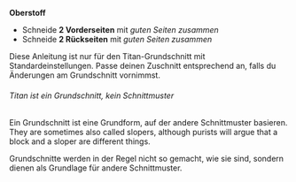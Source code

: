 **Oberstoff**

- Schneide **2 Vorderseiten** mit _guten Seiten zusammen_
- Schneide **2 Rückseiten** mit _guten Seiten zusammen_

Diese Anleitung ist nur für den Titan-Grundschnitt mit Standardeinstellungen. Passe deinen Zuschnitt entsprechend an, falls du Änderungen am Grundschnitt vornimmst.

<Note>

###### Titan ist ein Grundschnitt, kein Schnittmuster

Ein Grundschnitt ist eine Grundform, auf der andere Schnittmuster basieren.
They are sometimes also called slopers, although purists will argue that a block and a sloper are different things.

Grundschnitte werden in der Regel nicht so gemacht, wie sie sind, sondern dienen als Grundlage für andere Schnittmuster.

</Note>
